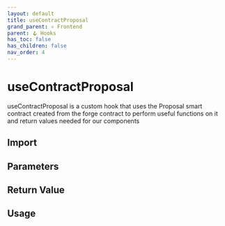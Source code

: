 ```yaml
---
layout: default
title: useContractProposal
grand_parent: ⚛️ Frontend
parent: 🪝 Hooks
has_toc: false
has_children: false
nav_order: 4
---
```


# useContractProposal

useContractProposal is a custom hook that uses the Proposal smart contract created from the forge contract to perform useful functions on it and return values needed for our components

## Import

## Parameters

## Return Value

## Usage